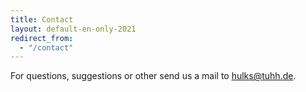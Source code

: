 ```yaml
---
title: Contact
layout: default-en-only-2021
redirect_from:
  - "/contact"
---
```


For questions, suggestions or other send us a mail to <a href="mailto:hulks@tuhh.de">hulks@tuhh.de</a>.
